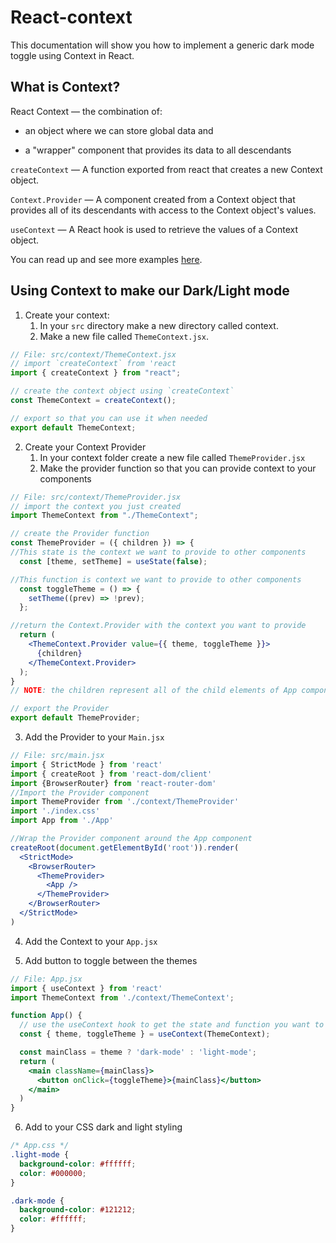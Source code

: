 # React-context

This documentation will show you how to implement a generic dark mode toggle using Context in React.

## What is Context?

React Context — the combination of:

- an object where we can store global data and

- a "wrapper" component that provides its data to all descendants

`createContext` — A function exported from react that creates a new Context object.

`Context.Provider` — A component created from a Context object that provides all of its descendants with access to the Context object's values.

`useContext` — A React hook is used to retrieve the values of a Context object.

You can read up and see more examples [here](https://marcylabschool.gitbook.io/marcy-lab-school-docs/mod-7-react/5-react-context).

## Using Context to make our Dark/Light mode

1. Create your context:
   1. In your `src` directory make a new directory called context.
   2. Make a new file called `ThemeContext.jsx`.

```jsx
// File: src/context/ThemeContext.jsx
// import `createContext` from 'react
import { createContext } from "react";

// create the context object using `createContext`
const ThemeContext = createContext();

// export so that you can use it when needed
export default ThemeContext;
```

2. Create your Context Provider
   1. In your context folder create a new file called `ThemeProvider.jsx`
   2. Make the provider function so that you can provide context to your components

```jsx
// File: src/context/ThemeProvider.jsx
// import the context you just created
import ThemeContext from "./ThemeContext";

// create the Provider function
const ThemeProvider = ({ children }) => {
//This state is the context we want to provide to other components
  const [theme, setTheme] = useState(false);

//This function is context we want to provide to other components
  const toggleTheme = () => {
    setTheme((prev) => !prev);
  };

//return the Context.Provider with the context you want to provide
  return (
    <ThemeContext.Provider value={{ theme, toggleTheme }}>
      {children}
    </ThemeContext.Provider>
  );
}
// NOTE: the children represent all of the child elements of App component

// export the Provider
export default ThemeProvider;
```

3. Add the Provider to your `Main.jsx`

```jsx
// File: src/main.jsx
import { StrictMode } from 'react'
import { createRoot } from 'react-dom/client'
import {BrowserRouter} from 'react-router-dom'
//Import the Provider component
import ThemeProvider from './context/ThemeProvider'
import './index.css'
import App from './App'

//Wrap the Provider component around the App component 
createRoot(document.getElementById('root')).render(
  <StrictMode>
    <BrowserRouter>
      <ThemeProvider>
        <App />
      </ThemeProvider>
    </BrowserRouter>
  </StrictMode>
)
```

4. Add the Context to your `App.jsx`

5. Add button to toggle between the themes

```jsx
// File: App.jsx
import { useContext } from 'react'
import ThemeContext from './context/ThemeContext';

function App() {
  // use the useContext hook to get the state and function you want to provide 
  const { theme, toggleTheme } = useContext(ThemeContext);

  const mainClass = theme ? 'dark-mode' : 'light-mode';
  return (
    <main className={mainClass}>
      <button onClick={toggleTheme}>{mainClass}</button>
    </main>
  )
}
```

6. Add to your CSS dark and light styling

```css
/* App.css */
.light-mode {
  background-color: #ffffff;
  color: #000000;
}

.dark-mode {
  background-color: #121212;
  color: #ffffff;
}
```

